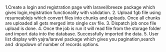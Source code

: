 1.Create a login and registration page with laravel/breeze package which gives login,registration functionality with validation.
2. Upload 1gb file using resumeablejs which convert files into chunks and uploads. Once all chunks are uploaded all gets merged into single csv file.
3. Dispatch job once file upload is done.
4. Once the job is run it will read file from the storage folder and import data into the database. Successfully imported the data.
5. User list display with yajra/laravel package which gives you pagination,search and  dropdown of number of records options.